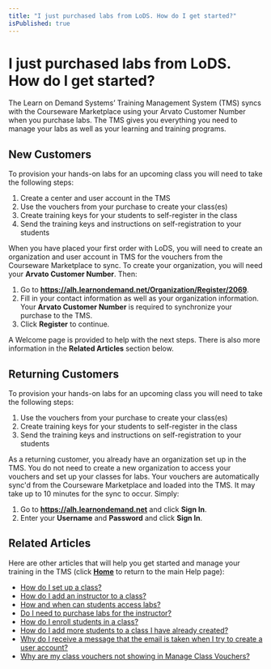 ```yaml
---
title: "I just purchased labs from LoDS. How do I get started?"
isPublished: true
---
```


# I just purchased labs from LoDS. How do I get started?

The Learn on Demand Systems’ Training Management System (TMS) syncs with the Courseware Marketplace using your Arvato Customer Number when you purchase labs. The TMS gives you everything you need to manage your labs as well as your learning and training programs.

## New Customers

To provision your hands-on labs for an upcoming class you will need to take the following steps: 

1. Create a center and user account in the TMS 
1. Use the vouchers from your purchase to create your class(es) 
1. Create training keys for your students to self-register in the class 
1. Send the training keys and instructions on self-registration to your students 

When you have placed your first order with LoDS, you will need to create an organization and user account in TMS for the vouchers from the Courseware Marketplace to sync. To create your organization, you will need your **Arvato Customer Number**. Then:
1. Go to **https://alh.learnondemand.net/Organization/Register/2069**.
1. Fill in your contact information as well as your organization information. Your **Arvato Customer Number** is required to synchronize your purchase to the TMS.
1. Click **Register** to continue.

A Welcome page is provided to help with the next steps. There is also more information in the **Related Articles** section below.

## Returning Customers

To provision your hands-on labs for an upcoming class you will need to take the following steps: 
 
1. Use the vouchers from your purchase to create your class(es) 
1. Create training keys for your students to self-register in the class 
1. Send the training keys and instructions on self-registration to your students 

As a returning customer, you already have an organization set up in the TMS. You do not need to create a new organization to access your vouchers and set up your classes for labs. Your vouchers are automatically sync'd from the Courseware Marketplace and loaded into the TMS. It may take up to 10 minutes for the sync to occur. Simply:
1. Go to **https://alh.learnondemand.net** and click **Sign In**.
1. Enter your **Username** and **Password** and click **Sign In**.


## Related Articles

Here are other articles that will help you get started and manage your training in the TMS (click [**Home**](./home.md) to return to the main Help page):
- [How do I set up a class?](set-up-class.md)
- [How do I add an instructor to a class?](add-instructor-to-class.md)
- [How and when can students access labs?](../faq-for-arvato-marketplace/students-access-labs.md)
- [Do I need to purchase labs for the instructor?](../faq-for-arvato-marketplace/purchase-labs-for-instructor.md)
- [How do I enroll students in a class?](enroll-students-in-class.md)
- [How do I add more students to a class I have already created?](add-more-students-to-class.md)
- [Why do I receive a message that the email is taken when I try to create a user account?](../user-accounts/email-taken-message.md)
- [Why are my class vouchers not showing in Manage Class Vouchers?](../faq-for-arvato-marketplace/vouchers-not-showing-in-manage-class-vouchers.md)
